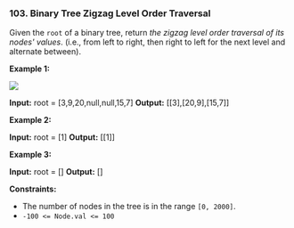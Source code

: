 ### 103\. Binary Tree Zigzag Level Order Traversal

Given the `root` of a binary tree, return _the zigzag level order traversal of its nodes' values_. (i.e., from left to right, then right to left for the next level and alternate between).

**Example 1:**

![](https://assets.leetcode.com/uploads/2021/02/19/tree1.jpg)

**Input:** root = \[3,9,20,null,null,15,7\]
**Output:** \[\[3\],\[20,9\],\[15,7\]\]

**Example 2:**

**Input:** root = \[1\]
**Output:** \[\[1\]\]

**Example 3:**

**Input:** root = \[\]
**Output:** \[\]

**Constraints:**

*   The number of nodes in the tree is in the range `[0, 2000]`.
*   `-100 <= Node.val <= 100`
